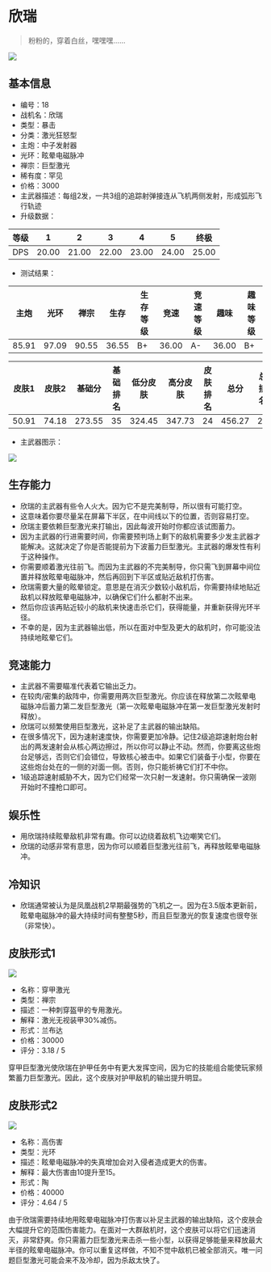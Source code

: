# 欣瑞

> 粉粉的，穿着白丝，嘿嘿嘿……

<img src="/ships/ship_18.png" style={{zoom:1}}/>

## 基本信息

- 编号：18
- 战机名：欣瑞
- 类型：暴击
- 分类：激光狂怒型
- 主炮：中子发射器
- 光环：眩晕电磁脉冲
- 禅宗：巨型激光
- 稀有度：罕见
- 价格：3000
- 主武器描述：每组2发，一共3组的追踪射弹接连从飞机两侧发射，形成弧形飞行轨迹
- 升级数据：

| 等级 | 1 | 2 | 3 | 4 | 5 | 终极 |
|--|--|--|--|--|--|--|
| DPS | 20.00 | 21.00 | 22.00 | 23.00 | 24.00 | 25.00 |

- 测试结果：

| 主炮 | 光环 | 禅宗 | 生存 | 生存等级 | 竞速 | 竞速等级 | 趣味 | 趣味等级 |
|--|--|--|--|--|--|--|--|--|
| 85.91 | 97.09 | 90.55 | 36.55 | B+ | 36.00 | A- | 36.00 | B+ |

| 皮肤1 | 皮肤2 | 基础分 | 基础排名 | 低分皮肤 | 高分皮肤 | 皮肤排名 | 总分 | 总排名 |
|--|--|--|--|--|--|--|--|--|
| 50.91 | 74.18 | 273.55 | 35 | 324.45 | 347.73 | 24 | 456.27 | 23 |

- 主武器图示：

<img src="/illustration/main_18.gif" style={{zoom:1}}/>

## 生存能力

- 欣瑞的主武器有些令人火大。因为它不是完美制导，所以很有可能打空。
- 这意味着你要尽量呆在屏幕下半区，在中间线以下的位置，否则容易打空。
- 欣瑞主要依赖巨型激光来打输出，因此每波开始时你都应该试图蓄力。
- 因为主武器的行进需要时间，你需要预判场上剩下的敌机需要多少发主武器才能解决。这就决定了你是否能提前为下波蓄力巨型激光。主武器的爆发性有利于这种操作。
- 你需要顺着激光往前飞。而因为主武器的不完美制导，你只需飞到屏幕中间位置并释放眩晕电磁脉冲，然后再回到下半区或贴近敌机打伤害。
- 欣瑞需要大量的眩晕锁定。意思是在消灭少数较小敌机后，你需要持续地贴近敌机以释放眩晕电磁脉冲，以确保它们什么都射不出来。
- 然后你应该再贴近较小的敌机来快速击杀它们，获得能量，并重新获得光环半径。
- 不幸的是，因为主武器输出低，所以在面对中型及更大的敌机时，你可能没法持续地眩晕它们。

## 竞速能力

- 主武器不需要瞄准代表着它输出乏力。
- 在较肉/密集的敌阵中，你需要用两次巨型激光。你应该在释放第二次眩晕电磁脉冲后蓄力第二发巨型激光（第一次眩晕电磁脉冲在第一发巨型激光发射时释放）。
- 欣瑞可以频繁使用巨型激光，这补足了主武器的输出缺陷。
- 在很多情况下，因为速射速度快，你需要更加冷静。记住2级追踪速射炮台射出的两发速射会从核心两边擦过，所以你可以静止不动。然而，你要离这些炮台足够远，否则它们会错位，导致核心被击中。如果它们装备于小型，你要在这些炮台处在的一侧的对面一侧。否则，你只能祈祷它们打不中你。
- 1级追踪速射威胁不大，因为它们经常一次只射一发速射。你只需确保一波刚开始时不撞枪口即可。

## 娱乐性

- 用欣瑞持续眩晕敌机非常有趣。你可以边绕着敌机飞边嘲笑它们。
- 欣瑞的动感非常有意思，因为你可以顺着巨型激光往前飞，再释放眩晕电磁脉冲。

## 冷知识

- 欣瑞通常被认为是凤凰战机2早期最强势的飞机之一。因为在3.5版本更新前，眩晕电磁脉冲的最大持续时间有整整5秒，而且巨型激光的恢复速度也很夸张（非常快）。

## 皮肤形式1

<img src="/ships/ship_18_apex_1.png" style={{zoom:1}}/>

- 名称：穿甲激光
- 类型：禅宗
- 描述：一种刺穿盔甲的专用激光。
- 解释：激光无视装甲30%减伤。
- 形式：兰布达
- 价格：30000
- 评分：3.18 / 5

穿甲巨型激光使欣瑞在护甲任务中有更大发挥空间，因为它的技能组合能使玩家频繁蓄力巨型激光。因此，这个皮肤对护甲敌机的输出提升明显。

## 皮肤形式2

<img src="/ships/ship_18_apex_2.png" style={{zoom:1}}/>

- 名称：高伤害
- 类型：光环
- 描述：眩晕电磁脉冲的失真增加会对入侵者造成更大的伤害。
- 解释：最大伤害由10提升至15。
- 形式：陶
- 价格：40000
- 评分：4.64 / 5

由于欣瑞需要持续地用眩晕电磁脉冲打伤害以补足主武器的输出缺陷，这个皮肤会大幅提升它的范围伤害能力。在面对一大群敌机时，这个皮肤可以将它们迅速消灭，非常舒爽。你只需蓄力巨型激光来击杀一些小型，以获得足够能量来释放最大半径的眩晕电磁脉冲。你可以重复这样做，不知不觉中敌机已被全部消灭。唯一问题巨型激光可能会来不及冷却，因为杀敌太快了。
